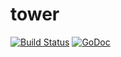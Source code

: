 tower
=====

[![Build Status](https://travis-ci.org/dariubs/tower.svg?branch=master)](https://travis-ci.org/dariubs/tower)
[![GoDoc](https://godoc.org/github.com/dariubs/tower/lib?status.svg)](https://godoc.org/github.com/dariubs/tower/lib)